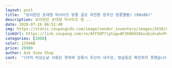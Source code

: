 ```yaml
---
layout: post 
title:  "보이런던 초대형 빅사이즈 방풍 골프 의전용 장우산 방풍멜빵/ (80x8K)" 
description: 보이런던 초대형 빅사이즈 방 ..
date: 2020-07-26 06:51:40 
img: https://static.coupangcdn.com/image/vendor_inventory/images/2018/05/25/19/7/e1366518-efec-4a62-a4b2-1633f3d92d0a.jpg 
linkUrl: https://link.coupang.com/re/AFFSDP?lptag=AF3600438&subid=ahnPublicAsk&pageKey=94814059&itemId=293221937&vendorItemId=3720619335&traceid=V0-113-32d206fb736183cd 
categories: [1008] 
color: 1294AB 
price: 20900 
author: Ask View Shop 
cont:  "(아직 비오는날 사용은 못하여 강풍시 우산의 내구성, 방습등은 확인하지 못했습니다)<br/>2중이라 바람통과층 사이로 물이들어가서<br/>개인적으로 이 상품 추천합니다!<br/>구매하시는분들 뒤집어세워야하는점 참고바랍니다<br/>그런데 구입후 얼마 지나고나서 손잡이 있는 가운데 우산 기둥에서 물이 흘러내립니다.<br/><br/>기둥에서 물이 흐르는 단점이 제겐 좀 큰 감점요소였습니다.<br/><br/>기둥에서 물이 흐르니, 어쨋든 일단 머리부터 몸뚱아리는 비에 젖진 않는데,<br/>뒤집어세우니 다시쓸때 좀 불편합니다<br/>리뷰를 봐도 그런말은 없네요<br/>무게는 적당한듯합니다<br/>바람 많이 부는 날이면 남자들도 두손으로 들어야해요.<br/><br/>배송관리부터 포장상태등으로 볼때<br/>비오고나서 써보니 좋긴한데 세울때 반대로 세워놔야하네요<br/>상품가격 약 ₩20,000 의 가치는 충분합니다!<br/>손이 젖어요.<br/><br/>아무래도 대형사이즈 우산이라  좀 무겁습니다만, 남자가 들기엔 큰 무게 부담은 없습니다! (팔힘이 약한 여성, 어린이, 연로자는 장시간 사용시 무게 부담감이 좀 있으니... <br/>)<br/>안전망쪽이 물에 다 젖었어요 손잡이대에서도 물떨어지고<br/>우산 자체는 엄청 튼튼합니다.<br/> 여성분들은 들기 힘들어요.<br/><br/>원래세우는 방향으로 세우면 안에서 물떨어지네요<br/>제가 구입한 제품만 그랬던거길 바라는 마음입니다.<br/><br/>커요.<br/> 커서 좋아요.<br/><br/>크기가 크네요 근데 생각보다 크진않아요 더 클줄알았는데<br/>튼튼한 우산 원하시면 추천합니다.<br/><br/>품질관리를 잘 하는 업체의 제품임.<br/><br/>품질등 마무리는 가격대비 만족합니다!<br/>해당 우산을 분실해서, 다시 구입해야하는데, 이번엔 다른 우산을 구입하기로 했어요.<br/><br/>핸드폰 만질때도 손수건 같은데에 슥슥  문대야하고.<br/> 불편함은 좀 있어요.<br/><br/>" 
---
```

